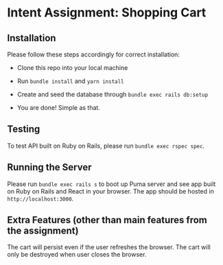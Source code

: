 # Intent Assignment: Shopping Cart

## Installation

Please follow these steps accordingly for correct installation:

* Clone this repo into your local machine

* Run `bundle install` and `yarn install`

* Create and seed the database through `bundle exec rails db:setup`

* You are done! Simple as that.

## Testing

To test API built on Ruby on Rails, please run `bundle exec rspec spec`.

## Running the Server

Please run `bundle exec rails s` to boot up Puma server and see app built on Ruby on Rails and React in your browser. The app should be hosted in `http://localhost:3000`.

## Extra Features (other than main features from the assignment)

The cart will persist even if the user refreshes the browser. The cart will only be destroyed when user closes the browser.